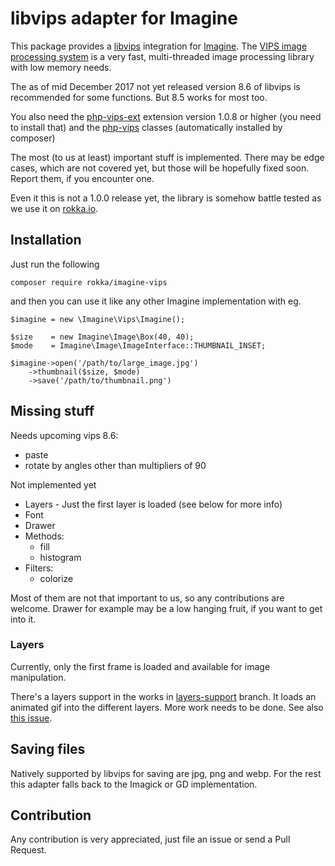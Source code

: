 # libvips adapter for Imagine
 
This package provides a [libvips](https://jcupitt.github.io/libvips/) integration for [Imagine](https://imagine.readthedocs.io/en/latest/). The [VIPS image processing system](https://jcupitt.github.io/libvips/) is a very fast, multi-threaded image processing library with low memory needs.

The as of mid December 2017 not yet released version 8.6 of libvips is recommended for some functions. But 8.5 works for most too.
 
You also need the [php-vips-ext](https://github.com/jcupitt/php-vips-ext) extension version 1.0.8 or higher (you need to install that) and the [php-vips](https://github.com/jcupitt/php-vips) classes (automatically installed by composer)

The most (to us at least) important stuff is implemented. There may be edge cases, which are not covered yet, but those will be hopefully fixed soon. Report them, if you encounter one.

Even it this is not a 1.0.0 release yet, the library is somehow battle tested as we use it on [rokka.io](https://rokka.io).

## Installation
 
Just run the following
 
```
composer require rokka/imagine-vips
```
 
 and then you can use it like any other Imagine implementation with eg.
 
```
$imagine = new \Imagine\Vips\Imagine();

$size    = new Imagine\Image\Box(40, 40);
$mode    = Imagine\Image\ImageInterface::THUMBNAIL_INSET;

$imagine->open('/path/to/large_image.jpg')
    ->thumbnail($size, $mode)
    ->save('/path/to/thumbnail.png')
```
 
## Missing stuff

Needs upcoming vips 8.6:

* paste
* rotate by angles other than multipliers of 90

Not implemented yet
 
 * Layers - Just the first layer is loaded (see below for more info)
 * Font
 * Drawer
 * Methods:
   * fill
   * histogram
 * Filters:
   * colorize

Most of them are not that important to us, so any contributions are welcome. Drawer for example may be a low hanging fruit, if you want to get into it.
  
### Layers

Currently, only the first frame is loaded and available for image manipulation. 

There's a layers support in the works in  [layers-support](https://github.com/rokka-io/imagine-vips/tree/layers-support) branch. It loads an animated gif into the different layers. More work needs to be done. See also [this issue](https://github.com/rokka-io/imagine-vips/issues/1).


## Saving files

Natively supported by libvips for saving are jpg, png and webp. For the rest this adapter falls back to the Imagick or GD implementation.

## Contribution

Any contribution is very appreciated, just file an issue or send a Pull Request.
 
 